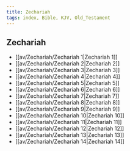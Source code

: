 ```yaml
---
title: Zechariah
tags: index, Bible, KJV, Old_Testament
---
```


## Zechariah

- [[av/Zechariah/Zechariah 1|Zechariah 1]]
- [[av/Zechariah/Zechariah 2|Zechariah 2]]
- [[av/Zechariah/Zechariah 3|Zechariah 3]]
- [[av/Zechariah/Zechariah 4|Zechariah 4]]
- [[av/Zechariah/Zechariah 5|Zechariah 5]]
- [[av/Zechariah/Zechariah 6|Zechariah 6]]
- [[av/Zechariah/Zechariah 7|Zechariah 7]]
- [[av/Zechariah/Zechariah 8|Zechariah 8]]
- [[av/Zechariah/Zechariah 9|Zechariah 9]]
- [[av/Zechariah/Zechariah 10|Zechariah 10]]
- [[av/Zechariah/Zechariah 11|Zechariah 11]]
- [[av/Zechariah/Zechariah 12|Zechariah 12]]
- [[av/Zechariah/Zechariah 13|Zechariah 13]]
- [[av/Zechariah/Zechariah 14|Zechariah 14]]
